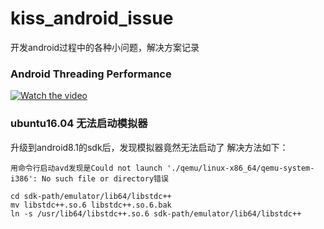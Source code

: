 # kiss_android_issue
开发android过程中的各种小问题，解决方案记录

### Android Threading Performance
[![Watch the video](https://image.uc.cn/o/wemedia/s/upload/170522145088278ca289e4c87e4d83c0e8740a5ebc;,3,jpegx;3,310x)](http://player.youku.com/embed/XMTQ4MDU3Nzc3Mg==)


### ubuntu16.04 无法启动模拟器
升级到android8.1的sdk后，发现模拟器竟然无法启动了
解决方法如下：
```
用命令行启动avd发现是Could not launch './qemu/linux-x86_64/qemu-system-i386': No such file or directory错误

cd sdk-path/emulator/lib64/libstdc++
mv libstdc++.so.6 libstdc++.so.6.bak
ln -s /usr/lib64/libstdc++.so.6 sdk-path/emulator/lib64/libstdc++  


```
